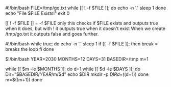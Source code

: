 #!/bin/bash
FILE=/tmp/go.txt
while [[ ! -f $FILE ]]; do
  echo -n '.'
  sleep 1
done
echo "File $FILE Exists!"
exit 0

[[ ! -f $FILE ]] = -f $FILE only this checks if $FILE exists and outputs true when it does, but with ! it outputs true when it doesn't exist
When we create /tmp/go.txt it outputs false and goes further.

#!/bin/bash
while true; do
  echo -n '.'
  sleep 1
  if [[ -f $FILE ]]; then
    break        = breaks the loop
  fi
done    




$!/bin/bash
YEAR=2030
MONTHS=12
DAYS=31
BASEDIR=/tmp
m=1

while [[ $m -le $MONTHS ]]; do
  d=1
  while [[ $d -le $DAYS ]]; do
    Dir="$BASEDIR/$YEAR/$m/$d"
    echo $DIR
    mkdir -p $DIR
    d=$((d+1))
  done
  m=$((m+1))
done

    
